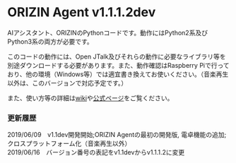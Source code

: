 # ORIZIN Agent v1.1.1.2dev
AIアシスタント、ORIZINのPythonコードです。動作にはPython2系及びPython3系の両方が必要です。

このコードの動作には、Open JTalk及びそれらの動作に必要なライブラリ等を別途ダウンロードする必要があります。また、動作確認はRaspberry Piで行っており、他の環境（Windows等）では適宜書き換えてお使いください。（音楽再生以外は、このバージョンで対応予定です。）

また、使い方等の詳細は[wiki](https://github.com/Robot-Inventor/ORIZIN_Agent/wiki)や[公式ページ](https://robot-inventor.github.io/ORIZIN_Agent/)をご覧ください。

### 更新履歴  
2019/06/09　v1.1dev開発開始;ORIZIN Agentの最初の開発版, 電卓機能の追加;クロスプラットフォーム化（音楽再生以外）  
2019/06/16　バージョン番号の表記をv1.1devからv1.1.1.2に変更

